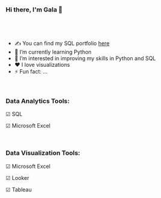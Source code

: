 ### Hi there, I'm Gala 👋
#
<br>

- ✍ You can find my SQL portfolio [here](https://github.com/galu9874/SQL)
- 🌱 I’m currently learning Python
- 👀 I’m interested in improving my skills in Python and SQL
- ❤️ I love visualizations
- ⚡ Fun fact: ...

<br>

### **Data Analytics Tools:**

☑ SQL

☑ Microsoft Excel

<br>

### **Data Visualization Tools:**

☑ Microsoft Excel

☑ Looker

☑ Tableau
